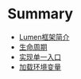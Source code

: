 # Summary

* [Lumen框架简介](README.md)
* [生命周期](LIFE_CYCLE.md)
* [实现单一入口](SINGLE_ENTRANCE.md)
* [加载环境变量](LOAD_ENV_VARIABLE.md)


